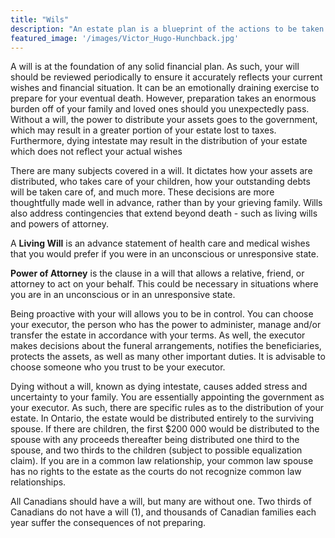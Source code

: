 ```yaml
---
title: "Wils"
description: "An estate plan is a blueprint of the actions to be taken when you die."
featured_image: '/images/Victor_Hugo-Hunchback.jpg'
---
```

A will is at the foundation of any solid financial plan. As such, your will should be reviewed periodically to ensure it accurately reflects your current wishes and financial situation.
It can be an emotionally draining exercise to prepare for your eventual death. However, preparation takes an enormous burden off of your family and loved ones should you unexpectedly pass. Without a will, the power to distribute your assets goes to the government, which may result in a greater portion of your estate lost to taxes. Furthermore, dying intestate may result in the distribution of your estate which does not reflect your actual wishes

There are many subjects covered in a will. It dictates how your assets are distributed, who takes care of your children, how your outstanding debts will be taken care of, and much more. These decisions are more thoughtfully made well in advance, rather than by your grieving family. Wills also address contingencies that extend beyond death - such as living wills and powers of attorney.

A **Living Will** is an advance statement of health care and medical wishes that you would prefer if you were in an unconscious or unresponsive state.

**Power of Attorney** is the clause in a will that allows a relative, friend, or attorney to act on your behalf. This could be necessary in situations where you are in an unconscious or in an unresponsive state.

Being proactive with your will allows you to be in control. You can choose your executor, the person who has the power to administer, manage and/or transfer the estate in accordance with your terms. As well, the executor makes decisions about the funeral arrangements, notifies the beneficiaries, protects the assets, as well as many other important duties. It is advisable to choose someone who you trust to be your executor.

Dying without a will, known as dying intestate, causes added stress and uncertainty to your family.  You are essentially appointing the government as your executor.  As such, there are specific rules as to the distribution of your estate. In Ontario, the estate would be distributed entirely to the surviving spouse.  If there are children, the first $200 000 would be distributed to the spouse with any proceeds thereafter being distributed one third to the spouse, and two thirds to the children (subject to possible equalization claim).  If you are in a common law relationship, your common law spouse has no rights to the estate as the courts do not recognize common law relationships.

All Canadians should have a will, but many are without one. Two thirds of Canadians do not have a will (1), and thousands of Canadian families each year suffer the consequences of not preparing.
